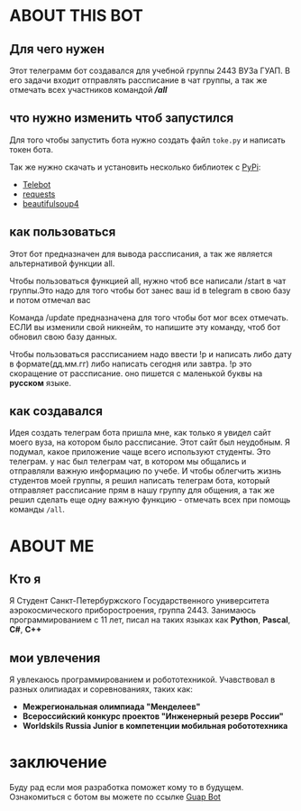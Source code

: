 # ABOUT THIS BOT 
## Для чего нужен
 Этот телеграмм бот создавался для учебной группы 2443 ВУЗа ГУАП. В его задачи входит отправлять рассписание в чат группы, а так же отмечать всех участников командой
 ***/all*** 
## что нужно изменить чтоб запустился
Для того чтобы запустить бота нужно создать файл `toke.py` и написать токен бота.

Так же нужно скачать и установить несколько библиотек с [PyPi](https://pypi.org):

+ [Telebot](https://pypi.org/project/pyTelegramBotAPI/)
+ [requests](https://pypi.org/project/requests/)
+ [beautifulsoup4](https://pypi.org/project/beautifulsoup4/)


## как пользоваться
Этот бот предназначен для вывода рассписания, а так же является альтернативой функции all.

Чтобы пользоваться функцией all, нужно чтоб 
все написали /start в чат группы.Это надо для того чтобы бот занес ваш id в telegram в свою базу и потом отмечал вас

Команда /update предназначена для того чтобы бот мог всех отмечать. ЕСЛИ вы изменили свой никнейм, то напишите эту команду, чтоб бот обновил свою базу данных.
                 

Чтобы пользоваться рассписанием надо ввести 
!р и написать либо дату в формате(дд.мм.гг) либо написать сегодня или завтра. 
!р это скоращение от рассписание. оно пишется с маленькой буквы на **русском** языке.
## как создавался
Идея создать телеграм бота пришла мне, как только я увидел сайт моего вуза, на котором было рассписание. Этот сайт был неудобным. Я подумал, какое приложение чаще всего используют студенты. Это телеграм. у нас был телеграм чат, в котором мы общались и отправляли важную информацию по учебе. И чтобы облегчить жизнь студентов моей группы, я решил написать телеграм бота, который отправляет рассписание прям в нашу группу для общения, а так же решил сделать еще одну важную функцию - отмечать всех при помощь команды `/all`.


# ABOUT ME

## Кто я
Я Студент Санкт-Петербуржского Государственного университета аэрокосмического приборостроения, группа 2443. Занимаюсь программированием с 11 лет, писал на таких языках как **Python**, **Pascal**, **C#**, **C++**
## мои увлечения
Я увлекаюсь программированием и робототехникой. Учавствовал в разных олипиадах и соревнованиях, таких как:

+ **Межрегиональная олимпиада "Менделеев"**
+ **Всероссийский конкурс проектов "Инженерный резерв России"**
+ **Worldskils Russia Junior в компетенции мобильная робототехника**
  
# заключение
Буду рад если моя разработка поможет кому то в будущем. 
Ознакомиться с ботом вы можете по ссылке [Guap Bot](https://t.me/GUAP_2443_bot)
